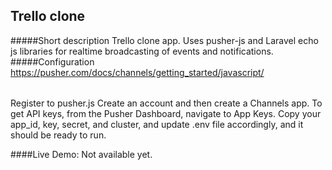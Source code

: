 ## Trello clone
#####Short description
Trello clone app. Uses pusher-js and Laravel echo js libraries for realtime broadcasting of events and notifications.
#####Configuration
https://pusher.com/docs/channels/getting_started/javascript/
######
Register to pusher.js Create an account and then create a Channels app. To get API keys, from the Pusher Dashboard, navigate to App Keys. Copy your app_id, key, secret, and cluster, and update .env file accordingly, and it should be ready to run.
 

####Live Demo: Not available yet.

